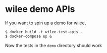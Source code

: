 # wilee demo APIs

If you want to spin up a demo for wilee,
```
$ docker build -t wilee-test-apis .
$ docker-compose up &
```

Now the tests in the ```demo``` directory should work
